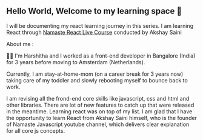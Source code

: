 ## Hello World, Welcome to my learning space 👋

I will be documenting my react learning journey in this series. I am learning React through [Namaste React Live Course](https://learn.namastedev.com/) conducted by Akshay Saini

About me :

👩‍💻 I'm Harshitha and I worked as a front-end developer in Bangalore (India) for 3 years before moving to Amsterdam (Netherlands). 

Currently, I am stay-at-home-mom (on a career break for 3 years now) taking care of my toddler and slowly rebooting myself to bounce back to work.

I am revising all the frond-end core skills like javascript, css and html and other libraries. There are lot of new features to catch up that were released in the meantime. Learning react was on top of my list. I am glad that I have the opportunity to learn React from Akshay Saini himself, who is the founder of Namaste Javascript youtube channel, which delivers clear explanation for all core js concepts. 


